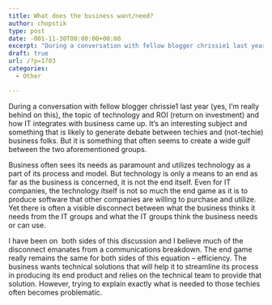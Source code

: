 ```yaml
---
title: What does the business want/need?
author: chopstik
type: post
date: -001-11-30T00:00:00+00:00
excerpt: "During a conversation with fellow blogger chrissie1 last year (yes, I'm really behind on this), the topic of technology and ROI (return on investment) and how IT integrates with business came up. It's an interesting subject and something that is likely&hellip;"
draft: true
url: /?p=1703
categories:
  - Other

---
```

During a conversation with fellow blogger chrissie1 last year (yes, I&#8217;m really behind on this), the topic of technology and ROI (return on investment) and how IT integrates with business came up. It&#8217;s an interesting subject and something that is likely to generate debate between techies and (not-techie) business folks. But it is something that often seems to create a wide gulf between the two aforementioned groups.

Business often sees its needs as paramount and utilizes technology as a part of its process and model. But technology is only a means to an end as far as the business is concerned, it is not the end itself. Even for IT companies, the technology itself is not so much the end game as it is to produce software that other companies are willing to purchase and utilize. Yet there is often a visible disconnect between what the business thinks it needs from the IT groups and what the IT groups think the business needs or can use.

I have been on  both sides of this discussion and I believe much of the disconnect emanates from a communications breakdown. The end game really remains the same for both sides of this equation &#8211; efficiency. The business wants technical solutions that will help it to streamline its process in producing its end product and relies on the technical team to provide that solution. However, trying to explain exactly what is needed to those techies often becomes problematic.
